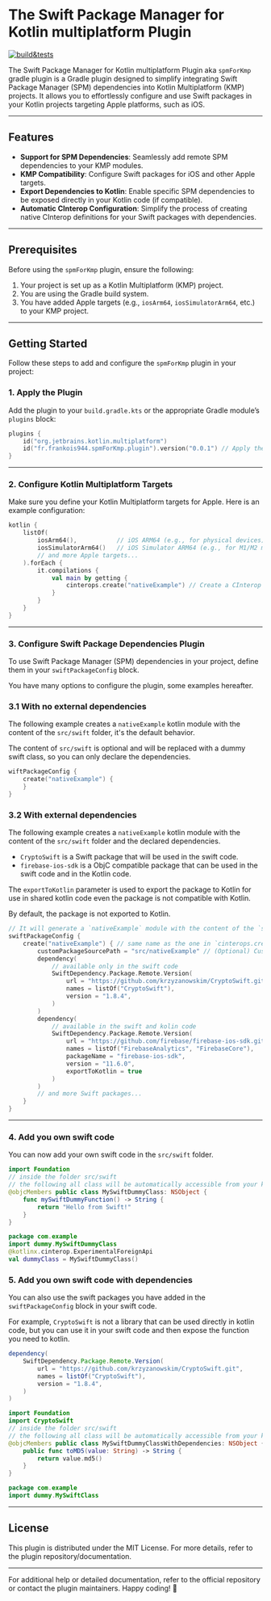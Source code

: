 # The Swift Package Manager for Kotlin multiplatform Plugin

[![build&tests](https://github.com/frankois944/spm4Kmp/actions/workflows/pre-merge.yaml/badge.svg)](https://github.com/frankois944/spm4Kmp/actions/workflows/pre-merge.yaml)

The Swift Package Manager for Kotlin multiplatform Plugin aka `spmForKmp` gradle plugin is a Gradle plugin designed to simplify integrating Swift Package Manager (SPM) dependencies into Kotlin Multiplatform (KMP) projects. It allows you to effortlessly configure and use Swift packages in your Kotlin projects targeting Apple platforms, such as iOS.

---

## Features

- **Support for SPM Dependencies**: Seamlessly add remote SPM dependencies to your KMP modules.
- **KMP Compatibility**: Configure Swift packages for iOS and other Apple targets.
- **Export Dependencies to Kotlin**: Enable specific SPM dependencies to be exposed directly in your Kotlin code (if compatible).
- **Automatic CInterop Configuration**: Simplify the process of creating native CInterop definitions for your Swift packages with dependencies.

---

## Prerequisites

Before using the `spmForKmp` plugin, ensure the following:

1. Your project is set up as a Kotlin Multiplatform (KMP) project.
2. You are using the Gradle build system.
3. You have added Apple targets (e.g., `iosArm64`, `iosSimulatorArm64`, etc.) to your KMP project.

---

## Getting Started

Follow these steps to add and configure the `spmForKmp` plugin in your project:

### 1. Apply the Plugin

Add the plugin to your `build.gradle.kts` or the appropriate Gradle module’s `plugins` block:

```kotlin
plugins {
    id("org.jetbrains.kotlin.multiplatform")
    id("fr.frankois944.spmForKmp.plugin").version("0.0.1") // Apply the spmForKmp plugin
}
```

---

### 2. Configure Kotlin Multiplatform Targets

Make sure you define your Kotlin Multiplatform targets for Apple. Here is an example configuration:

```kotlin
kotlin {
    listOf(
        iosArm64(),           // iOS ARM64 (e.g., for physical devices)
        iosSimulatorArm64()   // iOS Simulator ARM64 (e.g., for M1/M2 machines)
        // and more Apple targets...
    ).forEach {
        it.compilations {
            val main by getting {
                cinterops.create("nativeExample") // Create a CInterop for `nativeExample`
            }
        }
    }
}
```

---

### 3. Configure Swift Package Dependencies Plugin

To use Swift Package Manager (SPM) dependencies in your project, define them in your `swiftPackageConfig` block.

You have many options to configure the plugin, some examples hereafter.

### 3.1 With no external dependencies

The following example creates a `nativeExample` kotlin module with the content of the `src/swift` folder, it's the default behavior.

The content of `src/swift` is optional and will be replaced with a dummy swift class, so you can only declare the dependencies.

```kotlin
wiftPackageConfig {
    create("nativeExample") {
    }
}
```

### 3.2 With external dependencies

The following example creates a `nativeExample` kotlin module with the content of the `src/swift` folder and the declared dependencies.

- `CryptoSwift` is a Swift package that will be used in the swift code.
- `firebase-ios-sdk` is a ObjC compatible package that can be used in the swift code and in the Kotlin code.

The `exportToKotlin` parameter is used to export the package to Kotlin for use in shared kotlin code even the package is not compatible with Kotlin.

By default, the package is not exported to Kotlin.

```kotlin
// It will generate a `nativeExample` module with the content of the `src/swift` folder
swiftPackageConfig {
    create("nativeExample") { // same name as the one in `cinterops.create("...")`
        customPackageSourcePath = "src/nativeExample" // (Optional) Custom path for your own swift source files
        dependency(
            // available only in the swift code
            SwiftDependency.Package.Remote.Version(
                url = "https://github.com/krzyzanowskim/CryptoSwift.git", // Repository URL
                names = listOf("CryptoSwift"),                           // Library names
                version = "1.8.4",                                       // Package version
            )
        )
        dependency(
            // available in the swift and kolin code
            SwiftDependency.Package.Remote.Version(
                url = "https://github.com/firebase/firebase-ios-sdk.git", // Repository URL
                names = listOf("FirebaseAnalytics", "FirebaseCore"),     // Libraries from the package
                packageName = "firebase-ios-sdk",                        // (Optional) Package name
                version = "11.6.0",                                      // Package version
                exportToKotlin = true                                    // Export to Kotlin for use in shared kotlin code
            )
        )
        // and more Swift packages...
    }
}
```

---

### 4. Add you own swift code

You can now add your own swift code in the `src/swift` folder.

```swift
import Foundation
// inside the folder src/swift
// the following all class will be automatically accessible from your kotlin code
@objcMembers public class MySwiftDummyClass: NSObject {
    func mySwiftDummyFunction() -> String {
        return "Hello from Swift!"
    }
}
```

```kotlin
package com.example
import dummy.MySwiftDummyClass
@kotlinx.cinterop.ExperimentalForeignApi
val dummyClass = MySwiftDummyClass()
```

### 5. Add you own swift code with dependencies

You can also use the swift packages you have added in the `swiftPackageConfig` block in your swift code.

For example, `CryptoSwift` is not a library that can be used directly in kotlin code, but you can use it in your swift code and then expose the function you need to kotlin.

```gradle
dependency(
    SwiftDependency.Package.Remote.Version(
        url = "https://github.com/krzyzanowskim/CryptoSwift.git",
        names = listOf("CryptoSwift"),
        version = "1.8.4",
    )
)
```

```swift
import Foundation
import CryptoSwift
// inside the folder src/swift
// the following all class will be automatically accessible from your kotlin code
@objcMembers public class MySwiftDummyClassWithDependencies: NSObject {
    public func toMD5(value: String) -> String {
        return value.md5()
    }
}
```

```kotlin
package com.example
import dummy.MySwiftClass
```

---

## License

This plugin is distributed under the MIT License. For more details, refer to the plugin repository/documentation.

---

For additional help or detailed documentation, refer to the official repository or contact the plugin maintainers. Happy coding! 🎉
